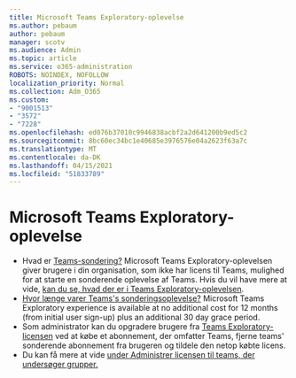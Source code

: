 ```yaml
---
title: Microsoft Teams Exploratory-oplevelse
ms.author: pebaum
author: pebaum
manager: scotv
ms.audience: Admin
ms.topic: article
ms.service: o365-administration
ROBOTS: NOINDEX, NOFOLLOW
localization_priority: Normal
ms.collection: Adm_O365
ms.custom:
- "9001513"
- "3572"
- "7228"
ms.openlocfilehash: ed076b37010c9946838acbf2a2d641200b9ed5c2
ms.sourcegitcommit: 8bc60ec34bc1e40685e3976576e04a2623f63a7c
ms.translationtype: MT
ms.contentlocale: da-DK
ms.lasthandoff: 04/15/2021
ms.locfileid: "51833789"
---
```

# <a name="microsoft-teams-exploratory-experience"></a>Microsoft Teams Exploratory-oplevelse

- Hvad er [Teams-sondering?](https://docs.microsoft.com/microsoftteams/teams-exploratory) Microsoft Teams Exploratory-oplevelsen giver brugere i din organisation, som ikke har licens til Teams, mulighed for at starte en sonderende oplevelse af Teams. Hvis du vil have mere at vide, [kan du se, hvad der er i Teams Exploratory-oplevelsen](https://docs.microsoft.com/microsoftteams/teams-exploratory#whats-in-the-teams-exploratory-experience).
- [Hvor længe varer Teams's sonderingsoplevelse?](https://docs.microsoft.com/microsoftteams/teams-exploratory#how-long-does-the-teams-exploratory-experience-last) Microsoft Teams Exploratory experience is available at no additional cost for 12 months (from initial user sign-up) plus an additional 30 day grace period.
- Som administrator kan du opgradere brugere fra [Teams Exploratory-licensen](https://docs.microsoft.com/microsoftteams/teams-exploratory#upgrade-users-from-the-teams-exploratory-license) ved at købe et abonnement, der omfatter Teams, fjerne teams' sonderende abonnement fra brugeren og tildele den netop købte licens.
- Du kan få mere at vide [under Administrer licensen til teams, der undersøger grupper.](https://docs.microsoft.com/microsoftteams/teams-exploratory)
